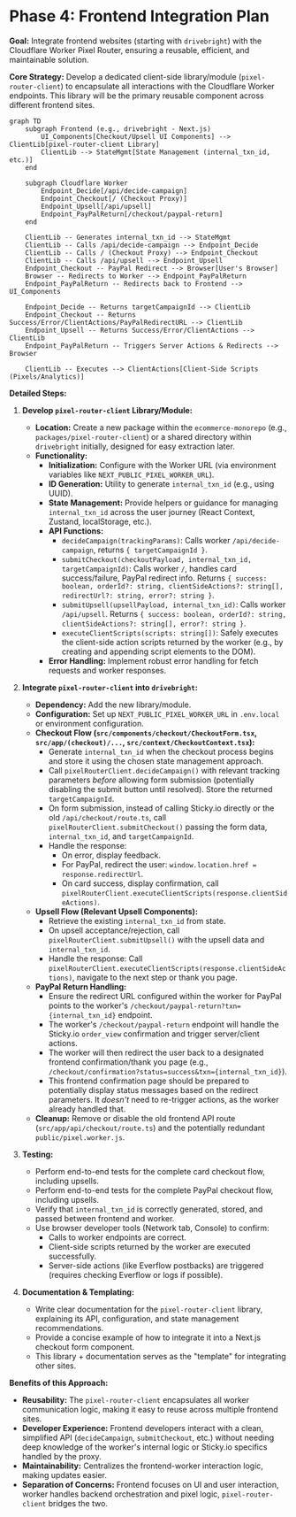 # Phase 4: Frontend Integration Plan

**Goal:** Integrate frontend websites (starting with `drivebright`) with the Cloudflare Worker Pixel Router, ensuring a reusable, efficient, and maintainable solution.

**Core Strategy:** Develop a dedicated client-side library/module (`pixel-router-client`) to encapsulate all interactions with the Cloudflare Worker endpoints. This library will be the primary reusable component across different frontend sites.

```mermaid
graph TD
    subgraph Frontend (e.g., drivebright - Next.js)
        UI_Components[Checkout/Upsell UI Components] --> ClientLib[pixel-router-client Library]
        ClientLib --> StateMgmt[State Management (internal_txn_id, etc.)]
    end

    subgraph Cloudflare Worker
        Endpoint_Decide[/api/decide-campaign]
        Endpoint_Checkout[/ (Checkout Proxy)]
        Endpoint_Upsell[/api/upsell]
        Endpoint_PayPalReturn[/checkout/paypal-return]
    end

    ClientLib -- Generates internal_txn_id --> StateMgmt
    ClientLib -- Calls /api/decide-campaign --> Endpoint_Decide
    ClientLib -- Calls / (Checkout Proxy) --> Endpoint_Checkout
    ClientLib -- Calls /api/upsell --> Endpoint_Upsell
    Endpoint_Checkout -- PayPal Redirect --> Browser[User's Browser]
    Browser -- Redirects to Worker --> Endpoint_PayPalReturn
    Endpoint_PayPalReturn -- Redirects back to Frontend --> UI_Components

    Endpoint_Decide -- Returns targetCampaignId --> ClientLib
    Endpoint_Checkout -- Returns Success/Error/ClientActions/PayPalRedirectURL --> ClientLib
    Endpoint_Upsell -- Returns Success/Error/ClientActions --> ClientLib
    Endpoint_PayPalReturn -- Triggers Server Actions & Redirects --> Browser

    ClientLib -- Executes --> ClientActions[Client-Side Scripts (Pixels/Analytics)]
```

**Detailed Steps:**

1.  **Develop `pixel-router-client` Library/Module:**
    *   **Location:** Create a new package within the `ecommerce-monorepo` (e.g., `packages/pixel-router-client`) or a shared directory within `drivebright` initially, designed for easy extraction later.
    *   **Functionality:**
        *   **Initialization:** Configure with the Worker URL (via environment variables like `NEXT_PUBLIC_PIXEL_WORKER_URL`).
        *   **ID Generation:** Utility to generate `internal_txn_id` (e.g., using UUID).
        *   **State Management:** Provide helpers or guidance for managing `internal_txn_id` across the user journey (React Context, Zustand, localStorage, etc.).
        *   **API Functions:**
            *   `decideCampaign(trackingParams)`: Calls worker `/api/decide-campaign`, returns `{ targetCampaignId }`.
            *   `submitCheckout(checkoutPayload, internal_txn_id, targetCampaignId)`: Calls worker `/`, handles card success/failure, PayPal redirect info. Returns `{ success: boolean, orderId?: string, clientSideActions?: string[], redirectUrl?: string, error?: string }`.
            *   `submitUpsell(upsellPayload, internal_txn_id)`: Calls worker `/api/upsell`. Returns `{ success: boolean, orderId?: string, clientSideActions?: string[], error?: string }`.
            *   `executeClientScripts(scripts: string[])`: Safely executes the client-side action scripts returned by the worker (e.g., by creating and appending script elements to the DOM).
        *   **Error Handling:** Implement robust error handling for fetch requests and worker responses.

2.  **Integrate `pixel-router-client` into `drivebright`:**
    *   **Dependency:** Add the new library/module.
    *   **Configuration:** Set up `NEXT_PUBLIC_PIXEL_WORKER_URL` in `.env.local` or environment configuration.
    *   **Checkout Flow (`src/components/checkout/CheckoutForm.tsx`, `src/app/(checkout)/...`, `src/context/CheckoutContext.tsx`):**
        *   Generate `internal_txn_id` when the checkout process begins and store it using the chosen state management approach.
        *   Call `pixelRouterClient.decideCampaign()` with relevant tracking parameters *before* allowing form submission (potentially disabling the submit button until resolved). Store the returned `targetCampaignId`.
        *   On form submission, instead of calling Sticky.io directly or the old `/api/checkout/route.ts`, call `pixelRouterClient.submitCheckout()` passing the form data, `internal_txn_id`, and `targetCampaignId`.
        *   Handle the response:
            *   On error, display feedback.
            *   For PayPal, redirect the user: `window.location.href = response.redirectUrl`.
            *   On card success, display confirmation, call `pixelRouterClient.executeClientScripts(response.clientSideActions)`.
    *   **Upsell Flow (Relevant Upsell Components):**
        *   Retrieve the existing `internal_txn_id` from state.
        *   On upsell acceptance/rejection, call `pixelRouterClient.submitUpsell()` with the upsell data and `internal_txn_id`.
        *   Handle the response: Call `pixelRouterClient.executeClientScripts(response.clientSideActions)`, navigate to the next step or thank you page.
    *   **PayPal Return Handling:**
        *   Ensure the redirect URL configured within the worker for PayPal points to the worker's `/checkout/paypal-return?txn={internal_txn_id}` endpoint.
        *   The worker's `/checkout/paypal-return` endpoint will handle the Sticky.io `order_view` confirmation and trigger server/client actions.
        *   The worker will then redirect the user back to a designated frontend confirmation/thank you page (e.g., `/checkout/confirmation?status=success&txn={internal_txn_id}`).
        *   This frontend confirmation page should be prepared to potentially display status messages based on the redirect parameters. It *doesn't* need to re-trigger actions, as the worker already handled that.
    *   **Cleanup:** Remove or disable the old frontend API route (`src/app/api/checkout/route.ts`) and the potentially redundant `public/pixel.worker.js`.

3.  **Testing:**
    *   Perform end-to-end tests for the complete card checkout flow, including upsells.
    *   Perform end-to-end tests for the complete PayPal checkout flow, including upsells.
    *   Verify that `internal_txn_id` is correctly generated, stored, and passed between frontend and worker.
    *   Use browser developer tools (Network tab, Console) to confirm:
        *   Calls to worker endpoints are correct.
        *   Client-side scripts returned by the worker are executed successfully.
        *   Server-side actions (like Everflow postbacks) are triggered (requires checking Everflow or logs if possible).

4.  **Documentation & Templating:**
    *   Write clear documentation for the `pixel-router-client` library, explaining its API, configuration, and state management recommendations.
    *   Provide a concise example of how to integrate it into a Next.js checkout form component.
    *   This library + documentation serves as the "template" for integrating other sites.

**Benefits of this Approach:**

*   **Reusability:** The `pixel-router-client` encapsulates all worker communication logic, making it easy to reuse across multiple frontend sites.
*   **Developer Experience:** Frontend developers interact with a clean, simplified API (`decideCampaign`, `submitCheckout`, etc.) without needing deep knowledge of the worker's internal logic or Sticky.io specifics handled by the proxy.
*   **Maintainability:** Centralizes the frontend-worker interaction logic, making updates easier.
*   **Separation of Concerns:** Frontend focuses on UI and user interaction, worker handles backend orchestration and pixel logic, `pixel-router-client` bridges the two.
